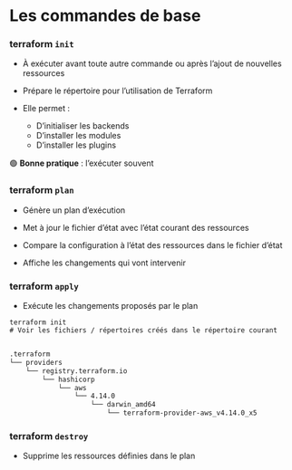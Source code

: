 

# Les commandes de base

### terraform `init`

- À exécuter avant toute autre commande ou après l’ajout de nouvelles ressources

- Prépare le répertoire pour l’utilisation de Terraform

- Elle permet :
    - D’initialiser les backends 
    - D’installer les modules
    - D’installer les plugins

🟢 **Bonne pratique** : l’exécuter souvent


### terraform `plan`

- Génère un plan d’exécution

- Met à jour le fichier d’état avec l’état courant des ressources

- Compare la configuration à l’état des ressources dans le fichier d’état

- Affiche les changements qui vont intervenir


### terraform `apply`

- Exécute les changements proposés par le plan 



~~~~~~~~~~~~~~~~~~~~~~~~~~~~~~~~~~~~~~~~~~ {.zsh}
terraform init
# Voir les fichiers / répertoires créés dans le répertoire courant
~~~~~~~~~~~~~~~~~~~~~~~~~~~~~~~~~~~~~~~~~~

```bash

.terraform
└── providers
    └── registry.terraform.io
        └── hashicorp
            └── aws
                └── 4.14.0
                    └── darwin_amd64
                        └── terraform-provider-aws_v4.14.0_x5

```

### terraform `destroy`

- Supprime les ressources définies dans le plan


